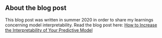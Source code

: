 ## About the blog post
This blog post was written in summer 2020 in order to share my learnings concerning model interpretability. Read the blog post here: [How to Increase the Interpretability of Your Predictive Model](https://towardsdatascience.com/how-to-increase-the-interpretability-of-your-predictive-model-b786d72365f1)
